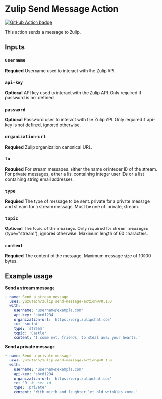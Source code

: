 # Zulip Send Message Action

[![GitHub Action badge](https://github.com/yuzutech/zulip-send-message-action/workflows/test-local/badge.svg)](https://github.com/yuzutech/zulip-send-message-action/actions?query=workflow%3Atest-local)

This action sends a message to Zulip.

## Inputs

### `username`

**Required** Username used to interact with the Zulip API.

### `api-key`

**Optional** API key used to interact with the Zulip API. Only required if password is not defined.

### `password`

**Optional** Password used to interact with the Zulip API. Only required if api-key is not defined, ignored otherwise.

### `organization-url`

**Required** Zulip organization canonical URL.

### `to`

**Required** For stream messages, either the name or integer ID of the stream. For private messages, either a list containing integer user IDs or a list containing string email addresses.

### `type`

**Required** The type of message to be sent. private for a private message and stream for a stream message. Must be one of: private, stream.

### `topic`

**Optional** The topic of the message. Only required for stream messages (type="stream"), ignored otherwise. Maximum length of 60 characters.

### `content`

**Required** The content of the message. Maximum message size of 10000 bytes.

## Example usage

**Send a stream message**
```yml
- name: Send a stream message
  uses: yuzutech/zulip-send-message-action@v0.1.0
  with:
    username: 'username@example.com'
    api-key: 'abcd1234'
    organization-url: 'https://org.zulipchat.com'
    to: 'social'
    type: 'stream'
    topic: 'Castle'
    content: 'I come not, friends, to steal away your hearts.'
```

**Send a private message**
```yml
- name: Send a private message
  uses: yuzutech/zulip-send-message-action@v0.1.0
  with:
    username: 'username@example.com'
    api-key: 'abcd1234'
    organization-url: 'https://org.zulipchat.com'
    to: '9' # user_id
    type: 'private'
    content: 'With mirth and laughter let old wrinkles come.'
```
